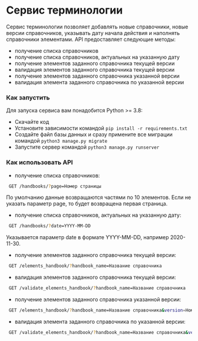 # Cервис терминологии

Сервис терминологии позволяет добавлять новые справочники, новые версии справочников, указывать дату начала действия 
и наполнять справочники элементами. API предоставляет следующие методы:

- получение списка справочников
- получение списка справочников, актуальных на указанную дату
- получение элементов заданного справочника текущей версии
- валидация элементов заданного справочника текущей версии
- получение элементов заданного справочника указанной версии
- валидация элемента заданного справочника по указанной версии

### Как запустить

Для запуска сервиса вам понадобится Python >= 3.8:
- Скачайте код
- Установите зависимости командой `pip install -r requirements.txt`
- Создайте файл базы данных и сразу примените все миграции командой `python3 manage.py migrate`
- Запустите сервер командой `python3 manage.py runserver`

### Как использовать API

* получение списка справочников:
```sh
 GET /handbooks/?page=Номер страницы
```
 По умолчанию данные возвращаются частями по 10 элементов. Если не указать параметр page,
 то будет возвращена первая страница.

* получение списка справочников, актуальных на указанную дату:
```sh
 GET /handbooks/?date=YYYY-MM-DD
```
Указывается параметр date в формате YYYY-MM-DD, например 2020-11-30. 
 
* получение элементов заданного справочника текущей версии:
```sh
 GET /elements_handbook/?handbook_name=Название справочника
```

* валидация элементов заданного справочника текущей версии:
```sh
 GET /validate_elements_handbook/?handbook_name=Название справочника
```

* получение элементов заданного справочника указанной версии:
```sh
 GET /elements_handbook/?handbook_name=Название справочника&version=Номер версии
```

* валидация элемента заданного справочника по указанной версии:
```sh
 GET /validate_elements_handbook/?handbook_name=Название справочника&version=Номер версии
```
